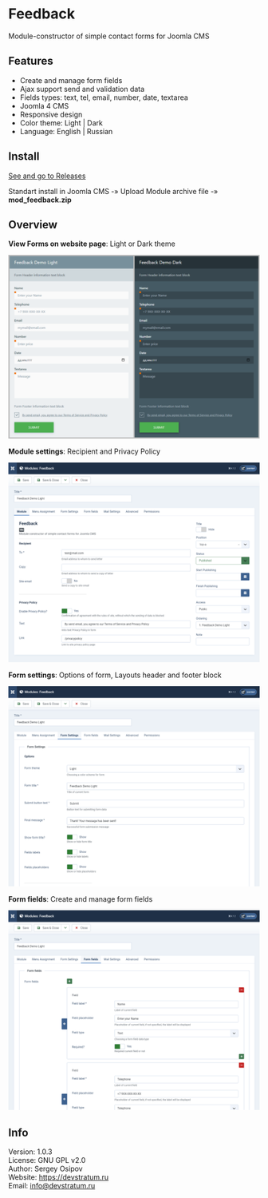 # Feedback

Module-constructor of simple contact forms for Joomla CMS

## Features

* Create and manage form fields
* Ajax support send and validation data
* Fields types: text, tel, email, number, date, textarea
* Joomla 4 CMS
* Responsive design
* Color theme: Light | Dark
* Language: English | Russian

## Install

[See and go to Releases](https://github.com/devstratum/feedback/releases)

Standart install in Joomla CMS -» Upload Module archive file -» **mod_feedback.zip**

## Overview

**View Forms on website page**: Light or Dark theme

![com_metadesc_01](https://github.com/devstratum/feedback/blob/main/mod_feedback_01.png)

**Module settings**: Recipient and Privacy Policy

![com_metadesc_01](https://github.com/devstratum/feedback/blob/main/mod_feedback_02.png)

**Form settings**: Options of form, Layouts header and footer block

![com_metadesc_01](https://github.com/devstratum/feedback/blob/main/mod_feedback_03.png)

**Form fields**: Create and manage form fields

![com_metadesc_01](https://github.com/devstratum/feedback/blob/main/mod_feedback_04.png)

## Info

Version: 1.0.3  
License: GNU GPL v2.0  
Author: Sergey Osipov  
Website: https://devstratum.ru  
Email: info@devstratum.ru
